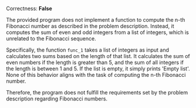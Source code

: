 Correctness: **False**

The provided program does not implement a function to compute the n-th Fibonacci number as described in the problem description. Instead, it computes the sum of even and odd integers from a list of integers, which is unrelated to the Fibonacci sequence. 

Specifically, the function `func_1` takes a list of integers as input and calculates two sums based on the length of that list. It calculates the sum of even numbers if the length is greater than 5, and the sum of all integers if the length is between 1 and 5. If the list is empty, it simply prints 'Empty list'. None of this behavior aligns with the task of computing the n-th Fibonacci number.

Therefore, the program does not fulfill the requirements set by the problem description regarding Fibonacci numbers.